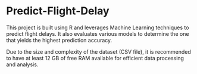 # Predict-Flight-Delay
This project is built using R and leverages Machine Learning techniques to predict flight delays. It also evaluates various models to determine the one that yields the highest prediction accuracy.

Due to the size and complexity of the dataset (CSV file), it is recommended to have at least 12 GB of free RAM available for efficient data processing and analysis.
